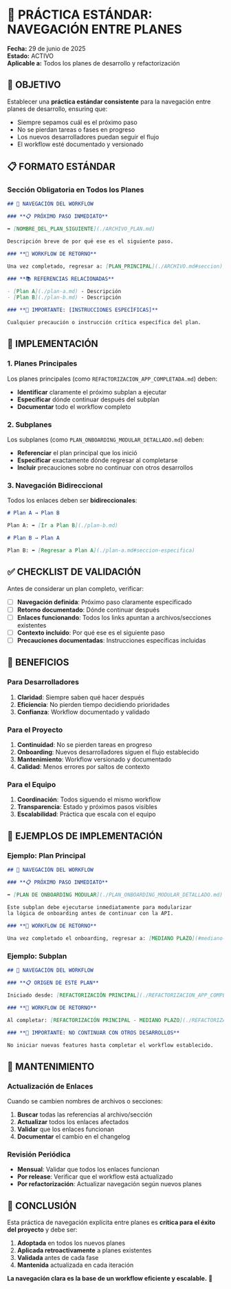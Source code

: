 # 🔄 PRÁCTICA ESTÁNDAR: NAVEGACIÓN ENTRE PLANES

**Fecha:** 29 de junio de 2025  
**Estado:** ACTIVO  
**Aplicable a:** Todos los planes de desarrollo y refactorización

## 🎯 OBJETIVO

Establecer una **práctica estándar consistente** para la navegación entre planes de desarrollo, ensuring que:

- Siempre sepamos cuál es el próximo paso
- No se pierdan tareas o fases en progreso
- Los nuevos desarrolladores puedan seguir el flujo
- El workflow esté documentado y versionado

## 📋 FORMATO ESTÁNDAR

### **Sección Obligatoria en Todos los Planes**

```markdown
## 🔄 NAVEGACIÓN DEL WORKFLOW

### **📋 PRÓXIMO PASO INMEDIATO**

➡️ [NOMBRE_DEL_PLAN_SIGUIENTE](./ARCHIVO_PLAN.md)

Descripción breve de por qué ese es el siguiente paso.

### **🔄 WORKFLOW DE RETORNO**

Una vez completado, regresar a: [PLAN_PRINCIPAL](./ARCHIVO.md#seccion)

### **📚 REFERENCIAS RELACIONADAS**

- [Plan A](./plan-a.md) - Descripción
- [Plan B](./plan-b.md) - Descripción

### **🚨 IMPORTANTE: [INSTRUCCIONES ESPECÍFICAS]**

Cualquier precaución o instrucción crítica específica del plan.
```

## 🔧 IMPLEMENTACIÓN

### **1. Planes Principales**

Los planes principales (como `REFACTORIZACION_APP_COMPLETADA.md`) deben:

- **Identificar** claramente el próximo subplan a ejecutar
- **Especificar** dónde continuar después del subplan
- **Documentar** todo el workflow completo

### **2. Subplanes**

Los subplanes (como `PLAN_ONBOARDING_MODULAR_DETALLADO.md`) deben:

- **Referenciar** el plan principal que los inició
- **Especificar** exactamente dónde regresar al completarse
- **Incluir** precauciones sobre no continuar con otros desarrollos

### **3. Navegación Bidireccional**

Todos los enlaces deben ser **bidireccionales**:

```markdown
# Plan A → Plan B

Plan A: ➡️ [Ir a Plan B](./plan-b.md)

# Plan B → Plan A

Plan B: ⬅️ [Regresar a Plan A](./plan-a.md#seccion-especifica)
```

## ✅ CHECKLIST DE VALIDACIÓN

Antes de considerar un plan completo, verificar:

- [ ] **Navegación definida**: Próximo paso claramente especificado
- [ ] **Retorno documentado**: Dónde continuar después
- [ ] **Enlaces funcionando**: Todos los links apuntan a archivos/secciones existentes
- [ ] **Contexto incluido**: Por qué ese es el siguiente paso
- [ ] **Precauciones documentadas**: Instrucciones específicas incluidas

## 🚀 BENEFICIOS

### **Para Desarrolladores**

1. **Claridad**: Siempre saben qué hacer después
2. **Eficiencia**: No pierden tiempo decidiendo prioridades
3. **Confianza**: Workflow documentado y validado

### **Para el Proyecto**

1. **Continuidad**: No se pierden tareas en progreso
2. **Onboarding**: Nuevos desarrolladores siguen el flujo establecido
3. **Mantenimiento**: Workflow versionado y documentado
4. **Calidad**: Menos errores por saltos de contexto

### **Para el Equipo**

1. **Coordinación**: Todos siguendo el mismo workflow
2. **Transparencia**: Estado y próximos pasos visibles
3. **Escalabilidad**: Práctica que escala con el equipo

## 📖 EJEMPLOS DE IMPLEMENTACIÓN

### **Ejemplo: Plan Principal**

```markdown
## 🔄 NAVEGACIÓN DEL WORKFLOW

### **📋 PRÓXIMO PASO INMEDIATO**

➡️ [PLAN DE ONBOARDING MODULAR](./PLAN_ONBOARDING_MODULAR_DETALLADO.md)

Este subplan debe ejecutarse inmediatamente para modularizar
la lógica de onboarding antes de continuar con la API.

### **🔄 WORKFLOW DE RETORNO**

Una vez completado el onboarding, regresar a: [MEDIANO PLAZO](#mediano-plazo)
```

### **Ejemplo: Subplan**

```markdown
## 🔄 NAVEGACIÓN DEL WORKFLOW

### **📋 ORIGEN DE ESTE PLAN**

Iniciado desde: [REFACTORIZACIÓN PRINCIPAL](./REFACTORIZACION_APP_COMPLETADA.md)

### **🔄 WORKFLOW DE RETORNO**

Al completar: [REFACTORIZACIÓN PRINCIPAL - MEDIANO PLAZO](./REFACTORIZACION_APP_COMPLETADA.md#mediano-plazo)

### **🚨 IMPORTANTE: NO CONTINUAR CON OTROS DESARROLLOS**

No iniciar nuevas features hasta completar el workflow establecido.
```

## 🔄 MANTENIMIENTO

### **Actualización de Enlaces**

Cuando se cambien nombres de archivos o secciones:

1. **Buscar** todas las referencias al archivo/sección
2. **Actualizar** todos los enlaces afectados
3. **Validar** que los enlaces funcionan
4. **Documentar** el cambio en el changelog

### **Revisión Periódica**

- **Mensual**: Validar que todos los enlaces funcionan
- **Por release**: Verificar que el workflow está actualizado
- **Por refactorización**: Actualizar navegación según nuevos planes

## 🎯 CONCLUSIÓN

Esta práctica de navegación explícita entre planes es **crítica para el éxito del proyecto** y debe ser:

1. **Adoptada** en todos los nuevos planes
2. **Aplicada retroactivamente** a planes existentes
3. **Validada** antes de cada fase
4. **Mantenida** actualizada en cada iteración

**La navegación clara es la base de un workflow eficiente y escalable.** 🚀
